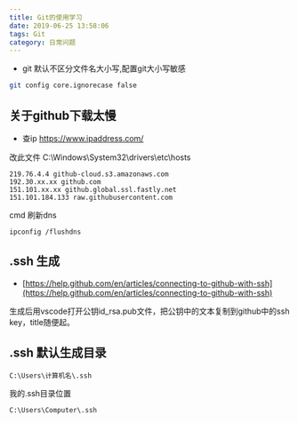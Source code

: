 ```yaml
---
title: Git的使用学习
date: 2019-06-25 13:58:06
tags: Git
category: 日常问题
---
```



- git 默认不区分文件名大小写,配置git大小写敏感

~~~bash
git config core.ignorecase false
~~~


## 关于github下载太慢

* 查ip https://www.ipaddress.com/ 

改此文件 C:\Windows\System32\drivers\etc\hosts
```
219.76.4.4 github-cloud.s3.amazonaws.com
192.30.xx.xx github.com
151.101.xx.xx github.global.ssl.fastly.net
151.101.184.133 raw.githubusercontent.com
```

cmd 刷新dns
```
ipconfig /flushdns
```

## .ssh 生成
- [https://help.github.com/en/articles/connecting-to-github-with-ssh](https://help.github.com/en/articles/connecting-to-github-with-ssh)

生成后用vscode打开公钥id_rsa.pub文件，把公钥中的文本复制到github中的ssh key，title随便起。
## .ssh 默认生成目录

```
C:\Users\计算机名\.ssh
```

我的.ssh目录位置
```
C:\Users\Computer\.ssh
```